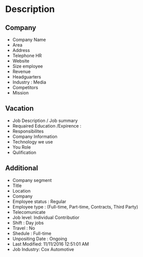 # Description

## Company
* Company Name
* Area
* Address
* Telephone HR
* Website
* Size employee
* Revenue
* Headguarters 
* Industry : Media
* Competitors
* Mission

## Vacation
* Job Description / Job summary
* Requaired Education /Expirence :
* Responsibilites
* Company Information
* Technology we use
* You Role
* Qulification

## Additional
* Company segment
* Title
* Location
* Company
* Employee status : Regular
* Employee type : (Full-time, Part-time, Contracts, Third Party)
* Telecomunicate 
* Job level: Individual Contributior
* Shift : Day jobs
* Travel : No
* Shedule : Full-time
* Unpositing Date : Ongoing
* Last Modified: 11/11/2016 12:51:01 AM
* Job Industry: Cox Automotive
